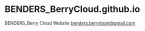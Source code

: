 BENDERS_BerryCloud.github.io
====================

BENDERS_Berry Cloud Website
benders.berryboot@gmail.com
